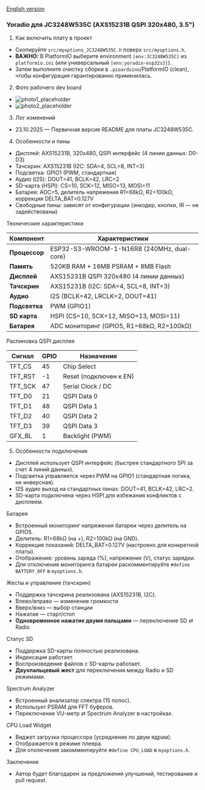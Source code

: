 [English version](README_JC3248W535C_english.md)

### Yoradio для JC3248W535C (AXS15231B QSPI 320x480, 3.5")

1) Как включить плату в проект

- Скопируйте `src/myoptions_JC3248W535C.h` поверх `src/myoptions.h`.
- **ВАЖНО:** В PlatformIO выберите environment `[env:JC3248W535C]` из `platformio.ini` (или универсальный `[env:yoradio-esp32s3]`).
- Затем выполните очистку сборки в `.pioarduino`/PlatformIO (clean), чтобы конфигурация гарантированно применилась.

2) Фото рабочего dev board

<!-- Placeholder for photos - add your photos here -->
- ![photo1_placeholder](https://via.placeholder.com/800x600?text=JC3248W535C+Photo+1)
- ![photo2_placeholder](https://via.placeholder.com/800x600?text=JC3248W535C+Photo+2)

<!-- Uncomment and replace with actual photo URLs when ready:
- ![photo1](URL_TO_PHOTO_1)
- ![photo2](URL_TO_PHOTO_2)
-->

3) Лог изменений

- 23.10.2025 — Первичная версия README для платы JC3248W535C.

4) Особенности и пины

- Дисплей: AXS15231B, 320x480, QSPI интерфейс (4 линии данных: D0-D3)
- Тачскрин: AXS15231B (I2C: SDA=4, SCL=8, INT=3)
- Подсветка: GPIO1 (PWM, стандартная)
- Аудио (I2S): DOUT=41, BCLK=42, LRC=2
- SD-карта (HSPI): CS=10, SCK=12, MISO=13, MOSI=11
- Батарея: ADC=5, делитель напряжения R1=68kΩ, R2=100kΩ, коррекция DELTA_BAT=0.127V
- Свободные пины: зависят от конфигурации (энкодер, кнопки, IR — не задействованы)

Технические характеристики

| Компонент | Характеристики |
|-----------|----------------|
| **Процессор** | ESP32-S3-WROOM-1-N16R8 (240MHz, dual-core) |
| **Память** | 520KB RAM + 16MB PSRAM + 8MB Flash |
| **Дисплей** | AXS15231B QSPI 320x480 (4 линии данных) |
| **Тачскрин** | AXS15231B (I2C: SDA=4, SCL=8, INT=3) |
| **Аудио** | I2S (BCLK=42, LRCLK=2, DOUT=41) |
| **Подсветка** | PWM (GPIO1) |
| **SD карта** | HSPI (CS=10, SCK=12, MISO=13, MOSI=11) |
| **Батарея** | ADC мониторинг (GPIO5, R1=68kΩ, R2=100kΩ) |

Распиновка QSPI дисплея

| Сигнал | GPIO | Назначение |
|--------|------|------------|
| TFT_CS | 45 | Chip Select |
| TFT_RST | -1 | Reset (подключен к EN) |
| TFT_SCK | 47 | Serial Clock / DC |
| TFT_D0 | 21 | QSPI Data 0 |
| TFT_D1 | 48 | QSPI Data 1 |
| TFT_D2 | 40 | QSPI Data 2 |
| TFT_D3 | 39 | QSPI Data 3 |
| GFX_BL | 1 | Backlight (PWM) |

5) Особенности подключения

- Дисплей использует QSPI интерфейс (быстрее стандартного SPI за счет 4 линий данных).
- Подсветка управляется через PWM на GPIO1 (стандартная логика, не инверсная).
- I2S аудио выход на стандартных пинах: DOUT=41, BCLK=42, LRC=2.
- SD-карта подключена через HSPI для избежания конфликтов с дисплеем.

<!-- Placeholder for wiring photos - add photos here if needed -->
<!-- 
- ![wiring1](URL_TO_WIRING_PHOTO_1)
- ![wiring2](URL_TO_WIRING_PHOTO_2)
-->

Батарея

- Встроенный мониторинг напряжения батареи через делитель на GPIO5.
- Делитель: R1=68kΩ (на +), R2=100kΩ (на GND).
- Коррекция показаний: DELTA_BAT=0.127V (настроено для конкретной платы).
- Отображение: уровень заряда (%), напряжение (V), статус зарядки.
- Для отключения мониторинга батареи раскомментируйте `#define BATTERY_OFF` в `myoptions.h`.

Жесты и управление (тачскрин)

- Поддержка тачскрина реализована (AXS15231B, I2C).
- Влево/вправо — изменение громкости
- Вверх/вниз — выбор станции
- Нажатие — старт/стоп
- **Одновременное нажатие двумя пальцами** — переключение SD ⇄ Radio

Статус SD

- Поддержка SD-карты полностью реализована.
- Индексация работает.
- Воспроизведение файлов с SD-карты работает.
- **Двухпальцевый жест** для переключения между Radio и SD режимами.

Spectrum Analyzer

- Встроенный анализатор спектра (15 полос).
- Использует PSRAM для FFT буферов.
- Переключение VU-метр ⇄ Spectrum Analyzer в настройках.

CPU Load Widget

- Виджет загрузки процессора (усреднение по двум ядрам).
- Отображается в режиме плеера.
- Для отключения закомментируйте `#define CPU_LOAD` в `myoptions.h`.

Заключение

- Автор будет благодарен за предложения улучшений, тестирование и pull request.

